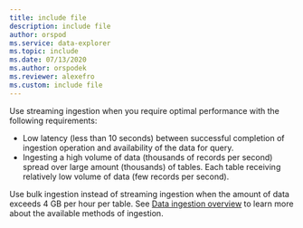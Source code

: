 ```yaml
---
title: include file
description: include file
author: orspod
ms.service: data-explorer
ms.topic: include
ms.date: 07/13/2020
ms.author: orspodek
ms.reviewer: alexefro
ms.custom: include file
---
```


Use streaming ingestion when you require optimal performance with the following requirements:

* Low latency (less than 10 seconds) between successful completion of ingestion operation and availability of the data for query.
* Ingesting a high volume of data (thousands of records per second) spread over large amount (thousands) of tables. Each table receiving relatively low volume of data (few records per second).

Use bulk ingestion instead of streaming ingestion when the amount of data exceeds 4 GB per hour per table. See [Data ingestion overview](../ingest-data-overview.md) to learn more about the available methods of ingestion.
